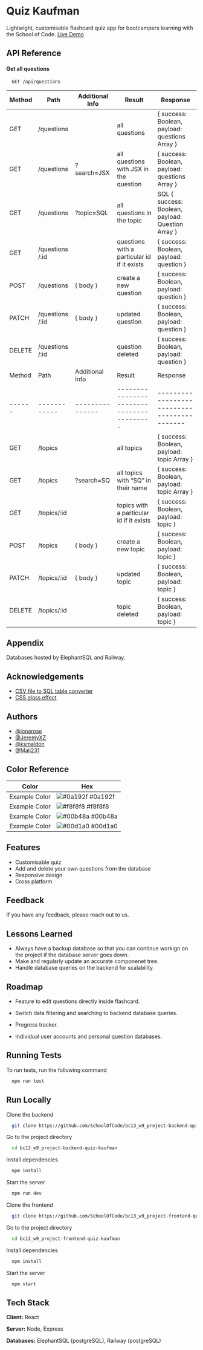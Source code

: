 
# Quiz Kaufman


Lightwight, customisable flashcard quiz app for bootcampers learning with the School of Code.
 [Live Demo](https://quizkaufman.netlify.app/)
## API Reference

#### Get all questions

```http
  GET /api/questions
```


| Method | Path       | Additional Info | Result                                         | Response                                  |
| ------ | ---------- | --------------- | ---------------------------------------------- | ----------------------------------------- |
| GET    | /questions     |                 | all questions                                       | { success: Boolean, payload: questions  Array } |
| GET    | /questions      | ?search=JSX  | all questions  with JSX in the question           | { success: Boolean, payload: questions  Array } |
| GET    | /questions      | ?topic=SQL  | all questions in the topic |SQL { success: Boolean, payload: Question Array } |
| GET    | /questions /:id |                 | questions  with a particular id if it exists        | { success: Boolean, payload: question }       |
| POST   | /questions      | { body }        | create a new question                               | { success: Boolean, payload: question }       |
| PATCH  | /questions /:id | { body }        | updated question                                   | { success: Boolean, payload: question }       |
| DELETE | /questions /:id |                 | question deleted                                   | { success: Boolean, payload: question }       |
| Method | Path         | Additional Info | Result                                    | Response                                    |
| ------ | ------------ | --------------- | ----------------------------------------- | ------------------------------------------- |
| GET    | /topics     |                 | all topics                               | { success: Boolean, payload: topic Array } |
| GET    | /topics     | ?search=SQ  | all topics with “SQ” in their name   | { success: Boolean, payload: topic Array } |
| GET    | /topics/:id |                 | topics with a particular id if it exists | { success: Boolean, payload: topic }       |
| POST   | /topics     | { body }        | create a new topic                      | { success: Boolean, payload: topic }       |
| PATCH  | /topics/:id | { body }        | updated topic                            | { success: Boolean, payload: topic }       |
| DELETE | /topics/:id |                 | topic deleted                            | { success: Boolean, payload: topic }       |



## Appendix

Databases hosted by ElephantSQL and Railway.


## Acknowledgements

 - [CSV file to SQL table converter](https://tableconvert.com/csv-to-sql)
 - [CSS glass effect](https://css.glass/)
 
 


## Authors

- [@ionarose](https://www.github.com/ionarose)
- [@JeremyXZ](https://www.github.com/JeremyXZ)
- [@ksmaldon](https://www.github.com/ksmaldon)
- [@Mali231](https://www.github.com/Mali231)

## Color Reference

| Color             | Hex                                                                |
| ----------------- | ------------------------------------------------------------------ |
| Example Color | ![#0a192f](https://via.placeholder.com/10/0a192f?text=+) #0a192f |
| Example Color | ![#f8f8f8](https://via.placeholder.com/10/f8f8f8?text=+) #f8f8f8 |
| Example Color | ![#00b48a](https://via.placeholder.com/10/00b48a?text=+) #00b48a |
| Example Color | ![#00d1a0](https://via.placeholder.com/10/00b48a?text=+) #00d1a0 |


## Features

- Customisable quiz
- Add and delete your own questions from the database
- Responsive design
- Cross platform


## Feedback

If you have any feedback, please reach out to us.


## Lessons Learned

- Always have a backup database so that you can continue workign on the project if the database server goes down.
- Make and regularly update an accurate componenet tree.
- Handle database queries on the backend for scalability.

## Roadmap

- Feature to edit questions directly inside flashcard.

- Switch data filtering and searching to backend database queries.

- Progress tracker.

- Individual user accounts and personal question databases.


## Running Tests

To run tests, run the following command

```bash
  npm run test
```


## Run Locally

Clone the backend

```bash
  git clone https://github.com/SchoolOfCode/bc13_w9_project-backend-quiz-kaufman
```

Go to the project directory

```bash
  cd bc13_w9_project-backend-quiz-kaufman
```

Install dependencies

```bash
  npm install
```

Start the server

```bash
  npm run dev
```

Clone the frontend

```bash
  git clone https://github.com/SchoolOfCode/bc13_w9_project-frontend-quiz-kaufman
```

Go to the project directory

```bash
  cd bc13_w9_project-frontend-quiz-kaufman
```

Install dependencies

```bash
  npm install
```

Start the server

```bash
  npm start
```


## Tech Stack

**Client:** React

**Server:** Node, Express

**Databases:** ElephantSQL (postgreSQL), Railway (postgreSQL)